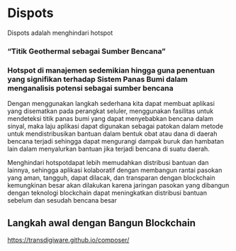 # Dispots
Dispots adalah menghindari hotspot
### “Titik Geothermal sebagai Sumber Bencana”
### Hotspot di manajemen sedemikian hingga guna penentuan yang signifikan terhadap Sistem Panas Bumi dalam menganalisis potensi sebagai sumber bencana
Dengan menggunakan langkah sederhana kita dapat membuat aplikasi yang disematkan pada perangkat seluler, menggunakan fasilitas untuk mendeteksi titik panas bumi yang dapat menyebabkan bencana dalam sinyal, maka laju aplikasi dapat digunakan sebagai patokan dalam metode untuk mendistribusikan bantuan dalam bentuk obat atau dana di daerah bencana terjadi sehingga dapat mengurangi dampak buruk dan hambatan lain dalam menyalurkan bantuan jika terjadi bencana di suatu daerah.

Menghindari hotspotdapat lebih memudahkan distribusi bantuan dan lainnya, sehingga aplikasi kolaboratif dengan membangun rantai pasokan yang aman, tangguh, dapat dilacak, dan transparan dengan blockchain kemungkinan besar akan dilakukan karena jaringan pasokan yang dibangun dengan teknologi blockchain dapat meningkatkan distribusi bantuan sebelum dan sesudah bencana besar
## Langkah awal dengan Bangun Blockchain
https://transdigiware.github.io/composer/

